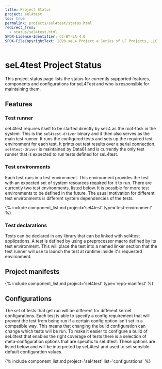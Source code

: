 ```yaml
---
title: Project Status
project: sel4test
toc: true
permalink: projects/sel4test/status.html
redirect_from:
  - status/sel4test.html
SPDX-License-Identifier: CC-BY-SA-4.0
SPDX-FileCopyrightText: 2020 seL4 Project a Series of LF Projects, LLC.
---
```


# seL4test Project Status

This project status page lists the status for currently supported features, components
and configurations for seL4Test and who is responsible for maintaining them.

## Features

### Test runner

seL4test requires itself to be started directly by seL4 as the root-task in the system.
This is the `sel4test-driver` binary and it then also serves as the main test runner.
It runs the configured tests and sets up the required test environment for each test.
It prints out test results over a serial connection. `sel4test-driver` is maintained
by Data61 and is currently the only test runner that is expected to run tests defined
for seL4test.

### Test environments

Each test runs in a test environment. This environment provides the test with an
expected set of system resources required for it to run. There are currently two test
environments, listed below. It is possible for more test environments to be defined
in the future. The usual motivation for different test environments is different
system dependencies of the tests.


{% include component_list.md project='sel4test' type='test-environment' %}


### Test declarations

Tests can be declared in any library that can be linked with sel4test applications.
A test is defined by using a preprocessor macro defined by its test environment. This
will place the test into a named linker section that the test runner will use to
launch the test at runtime inside it's requested environment.

## Project manifests

{% include component_list.md project='sel4test' type='repo-manifest' %}



## Configurations

The set of tests that get run will be different for different kernel configurations.
Each test is able to specify a config requirement that will prevent the test from
being run if a certain config option isn't set in a compatible way. This means that
changing the build configuration can change which tests will be run.  To make it easier
to configure a build of seL4test that enables the right coverage of tests there is
a selection of meta-configuration options that are specific to seL4test. These options
are listed below and will be interpreted by seL4test and used to set sensible default
configuration values.

{% include component_list.md project='sel4test' list='configurations' %}
